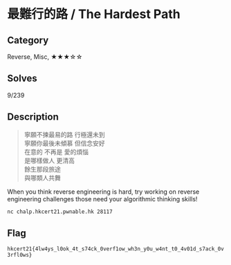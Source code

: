 最難行的路 / The Hardest Path
===

## Category

Reverse, Misc, ★★★☆☆

## Solves

9/239

## Description
 
> 寧願不揀最易的路 行極還未到  
> 寧願你最後未傾慕 但信念安好  
> 在意的 不再是 愛的煩惱  
> 是哪樣做人 更清高  
> 餘生那段旅途  
> 與哪類人共舞  

When you think reverse engineering is hard, try working on reverse engineering challenges those need your algorithmic thinking skills!

```bash
nc chalp.hkcert21.pwnable.hk 28117
```

## Flag

`hkcert21{4lw4ys_l0ok_4t_s74ck_0verf1ow_wh3n_y0u_w4nt_t0_4v01d_s7ack_0v3rfl0ws}`
